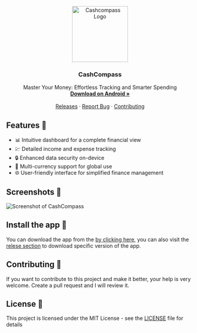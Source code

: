 <div align="center">
  <a href="https://github.com/tuhinpal/cash_compass">
    <img src="https://github.com/tuhinpal/cash_compass/assets/51857187/06d0a724-51c5-40e1-978a-c426b353a275" alt="Cashcompass Logo" width="150" height="150">
  </a>

  <h3 align="center">CashCompass</h3>

  <p align="center">
    Master Your Money: Effortless Tracking and Smarter Spending
    <br />
    <a href="https://github.com/tuhinpal/cash_compass/releases/download/v0.1.1/app-release.apk"><strong>Download on Android »</strong></a>
    <br />
    <br />
    <a href="https://github.com/tuhinpal/cash_compass/releases">Releases</a>
    ·
    <a href="https://github.com/tuhinpal/cash_compass/issues">Report Bug</a>
    ·
    <a href="#contributing-🤝" >Contributing</a>
  </p>
</div>

## Features 💪

- 📊 Intuitive dashboard for a complete financial view
- 💹 Detailed income and expense tracking
- 🔒 Enhanced data security on-device
- 💱 Multi-currency support for global use
- 🌐 User-friendly interface for simplified finance management

## Screenshots 📸

![Screenshot of CashCompass](https://github.com/tuhinpal/cash_compass/assets/51857187/1855a9a0-3d4c-4368-8842-66118af08d88)

## Install the app 🚀

You can download the app from the [by clicking here](https://github.com/tuhinpal/cash_compass/releases/download/v0.1.1/app-release.apk), you can also visit the [relese section](https://github.com/tuhinpal/cash_compass/releases) to download specific version of the app.

## Contributing 🤝

If you want to contribute to this project and make it better, your help is very welcome. Create a pull request and I will review it.

## License 📝

This project is licensed under the MIT License - see the [LICENSE](LICENSE) file for details
